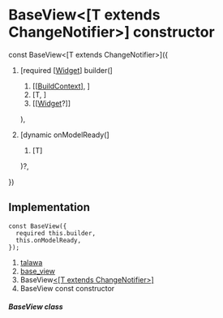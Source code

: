 
<div>

# BaseView\<[T extends ChangeNotifier\>] constructor

</div>


const BaseView\<[T extends ChangeNotifier\>]({

1.  [required
    [[Widget](https://api.flutter.dev/flutter/widgets/Widget-class.html)]
    builder(]
    1.  [[[BuildContext](https://api.flutter.dev/flutter/widgets/BuildContext-class.html)],
        ]
    2.  [T, ]
    3.  [[[Widget](https://api.flutter.dev/flutter/widgets/Widget-class.html)?]]

    ),
2.  [dynamic
    onModelReady(]
    1.  [T]

    )?,

})



## Implementation

``` language-dart
const BaseView({
  required this.builder,
  this.onModelReady,
});
```







1.  [talawa](../../index.html)
2.  [base_view](../../views_base_view/)
3.  BaseView[\<[T extends
    ChangeNotifier\>]](../../views_base_view/BaseView-class.html)
4.  BaseView const constructor

##### BaseView class







